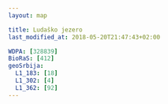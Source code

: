 ```yaml
---
layout: map

title: Ludaško jezero
last_modified_at: 2018-05-20T21:47:43+02:00

WDPA: [328839]
BioRaS: [412]
geoSrbija:
  L1_183: [18]
  L1_302: [4]
  L1_362: [92]
---
```

